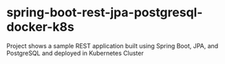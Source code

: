 # spring-boot-rest-jpa-postgresql-docker-k8s
Project shows a sample REST application built using Spring Boot, JPA, and PostgreSQL and deployed in Kubernetes Cluster
